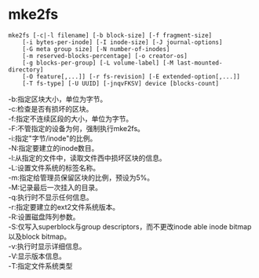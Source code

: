 # mke2fs

    mke2fs [-c|-l filename] [-b block-size] [-f fragment-size]
        [-i bytes-per-inode] [-I inode-size] [-J journal-options]
        [-G meta group size] [-N number-of-inodes]
        [-m reserved-blocks-percentage] [-o creator-os]
        [-g blocks-per-group] [-L volume-label] [-M last-mounted-directory]
        [-O feature[,...]] [-r fs-revision] [-E extended-option[,...]]
        [-T fs-type] [-U UUID] [-jnqvFKSV] device [blocks-count]

-b:指定区块大小，单位为字节。  
-c:检查是否有损坏的区块。  
-f:指定不连续区段的大小，单位为字节。  
-F:不管指定的设备为何，强制执行mke2fs。  
-i:指定"字节/inode"的比例。  
-N:指定要建立的inode数目。  
-l:从指定的文件中，读取文件西中损坏区块的信息。  
-L:设置文件系统的标签名称。  
-m:指定给管理员保留区块的比例，预设为5%。  
-M:记录最后一次挂入的目录。  
-q:执行时不显示任何信息。  
-r:指定要建立的ext2文件系统版本。  
-R:设置磁盘阵列参数。  
-S:仅写入superblock与group descriptors，而不更改inode able inode bitmap以及block bitmap。  
-v:执行时显示详细信息。  
-V:显示版本信息。  
-T:指定文件系统类型  
